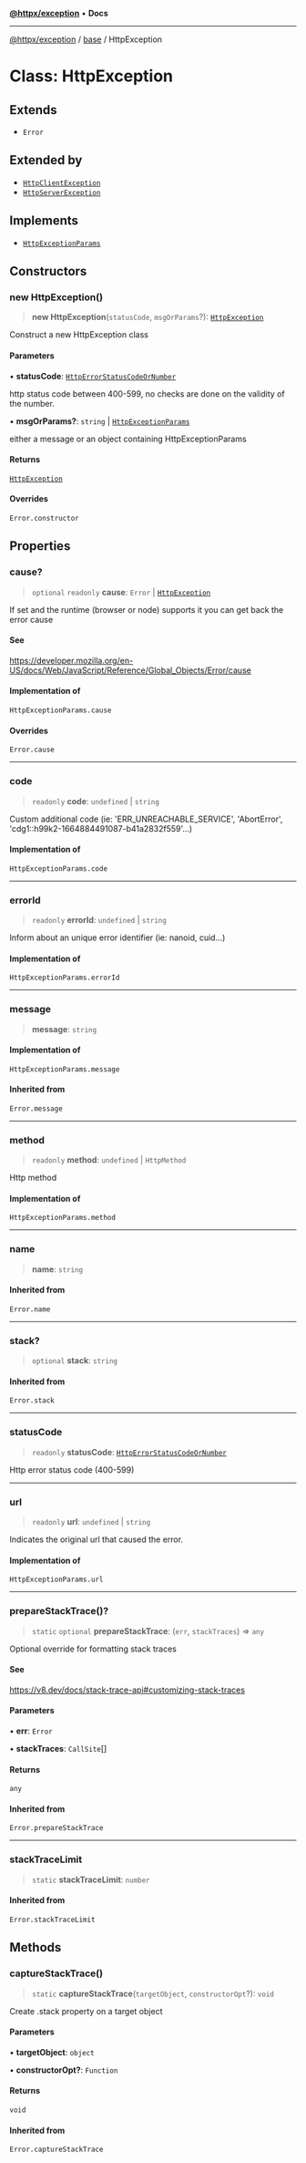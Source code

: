 [**@httpx/exception**](../../README.md) • **Docs**

---

[@httpx/exception](../../README.md) / [base](../README.md) / HttpException

# Class: HttpException

## Extends

- `Error`

## Extended by

- [`HttpClientException`](HttpClientException.md)
- [`HttpServerException`](HttpServerException.md)

## Implements

- [`HttpExceptionParams`](../../types/type-aliases/HttpExceptionParams.md)

## Constructors

### new HttpException()

> **new HttpException**(`statusCode`, `msgOrParams`?): [`HttpException`](HttpException.md)

Construct a new HttpException class

#### Parameters

• **statusCode**: [`HttpErrorStatusCodeOrNumber`](../../types/type-aliases/HttpErrorStatusCodeOrNumber.md)

http status code between 400-599, no checks are done on the validity of the number.

• **msgOrParams?**: `string` \| [`HttpExceptionParams`](../../types/type-aliases/HttpExceptionParams.md)

either a message or an object containing HttpExceptionParams

#### Returns

[`HttpException`](HttpException.md)

#### Overrides

`Error.constructor`

## Properties

### cause?

> `optional` `readonly` **cause**: `Error` \| [`HttpException`](HttpException.md)

If set and the runtime (browser or node) supports it
you can get back the error cause

#### See

https://developer.mozilla.org/en-US/docs/Web/JavaScript/Reference/Global_Objects/Error/cause

#### Implementation of

`HttpExceptionParams.cause`

#### Overrides

`Error.cause`

---

### code

> `readonly` **code**: `undefined` \| `string`

Custom additional code (ie: 'ERR_UNREACHABLE_SERVICE', 'AbortError', 'cdg1::h99k2-1664884491087-b41a2832f559'...)

#### Implementation of

`HttpExceptionParams.code`

---

### errorId

> `readonly` **errorId**: `undefined` \| `string`

Inform about an unique error identifier (ie: nanoid, cuid...)

#### Implementation of

`HttpExceptionParams.errorId`

---

### message

> **message**: `string`

#### Implementation of

`HttpExceptionParams.message`

#### Inherited from

`Error.message`

---

### method

> `readonly` **method**: `undefined` \| `HttpMethod`

Http method

#### Implementation of

`HttpExceptionParams.method`

---

### name

> **name**: `string`

#### Inherited from

`Error.name`

---

### stack?

> `optional` **stack**: `string`

#### Inherited from

`Error.stack`

---

### statusCode

> `readonly` **statusCode**: [`HttpErrorStatusCodeOrNumber`](../../types/type-aliases/HttpErrorStatusCodeOrNumber.md)

Http error status code (400-599)

---

### url

> `readonly` **url**: `undefined` \| `string`

Indicates the original url that caused the error.

#### Implementation of

`HttpExceptionParams.url`

---

### prepareStackTrace()?

> `static` `optional` **prepareStackTrace**: (`err`, `stackTraces`) => `any`

Optional override for formatting stack traces

#### See

https://v8.dev/docs/stack-trace-api#customizing-stack-traces

#### Parameters

• **err**: `Error`

• **stackTraces**: `CallSite`[]

#### Returns

`any`

#### Inherited from

`Error.prepareStackTrace`

---

### stackTraceLimit

> `static` **stackTraceLimit**: `number`

#### Inherited from

`Error.stackTraceLimit`

## Methods

### captureStackTrace()

> `static` **captureStackTrace**(`targetObject`, `constructorOpt`?): `void`

Create .stack property on a target object

#### Parameters

• **targetObject**: `object`

• **constructorOpt?**: `Function`

#### Returns

`void`

#### Inherited from

`Error.captureStackTrace`
